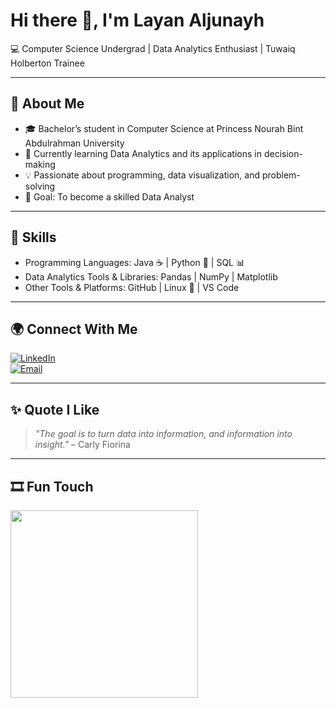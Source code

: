# Hi there 👋, I'm Layan Aljunayh  

💻 Computer Science Undergrad | Data Analytics Enthusiast | Tuwaiq Holberton Trainee  

---

## 🔹 About Me
- 🎓 Bachelor’s student in Computer Science at Princess Nourah Bint Abdulrahman University  
- 🌱 Currently learning Data Analytics and its applications in decision-making  
- 💡 Passionate about programming, data visualization, and problem-solving  
- 🎯 Goal: To become a skilled Data Analyst  

---

## 🔧 Skills
- Programming Languages: Java ☕ | Python 🐍 | SQL 📊  
- Data Analytics Tools & Libraries: Pandas | NumPy | Matplotlib  
- Other Tools & Platforms: GitHub | Linux 🐧 | VS Code  

---

## 🌍 Connect With Me
[![LinkedIn](https://img.shields.io/badge/LinkedIn-blue?style=flat&logo=linkedin)](https://www.linkedin.com/in/layan-aljunayh-?utm_source=share&utm_campaign=share_via&utm_content=profile&utm_medium=ios_app)  
[![Email](https://img.shields.io/badge/Email-red?style=flat&logo=gmail)](mailto:layanazizcs@gmail.com)  

---

## ✨ Quote I Like
> *"The goal is to turn data into information, and information into insight."* – Carly Fiorina  

---

## 🎞 Fun Touch
<img src="https://i.pinimg.com/originals/f5/8f/e8/f58fe8e19a7e25ddf0c459a3599261d6.gif" width="300">
